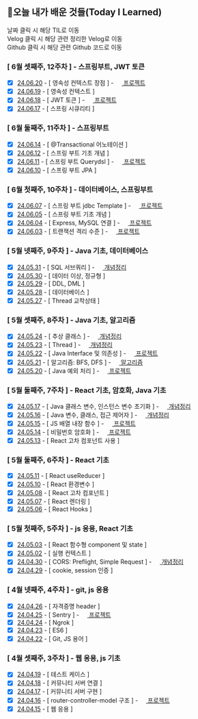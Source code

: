 ## 🚀오늘 내가 배운 것들(Today I Learned)

날짜 클릭 시 해당 TIL로 이동  
Velog 클릭 시 해당 관련 정리한 Velog로 이동  
Github 클릭 시 해당 관련 Github 코드로 이동

### [ 6월 셋째주, 12주차 ] - 스프링부트, JWT 토큰

- [x] [24.06.20](https://github.com/100-hours-a-week/erica-til/blob/main/June/2024-06-20.md) - [ 영속성 컨텍스트 장점 ] - <a href="https://velog.io/@erica0321/%EC%8A%A4%ED%94%84%EB%A7%81%EB%B6%80%ED%8A%B8-%EC%98%81%EC%86%8D%EC%84%B1-%EC%BB%A8%ED%85%8D%EC%8A%A4%ED%8A%B8">
      <img src="https://github.com/erica0321/today_i_learn/assets/81230764/52ba6e93-8abb-4a7e-9613-ff6d170fcfe3" style="width: 15px; height: 15px;" /> 프로젝트 </a>
- [x] [24.06.19](https://github.com/100-hours-a-week/erica-til/blob/main/June/2024-06-19.md) - [ 영속성 컨텍스트 ]
- [x] [24.06.18](https://github.com/100-hours-a-week/erica-til/blob/main/June/2024-06-18.md) - [ JWT 토큰 ] - <a href="https://velog.io/@erica0321/%EC%8A%A4%ED%94%84%EB%A7%81%EB%B6%80%ED%8A%B8-Spring-security-JWT-token-%EC%A0%81%EC%9A%A9">
      <img src="https://github.com/erica0321/today_i_learn/assets/81230764/52ba6e93-8abb-4a7e-9613-ff6d170fcfe3" style="width: 15px; height: 15px;" /> 프로젝트 </a>
- [x] [24.06.17](https://github.com/100-hours-a-week/erica-til/blob/main/June/2024-06-17.md) - [ 스프링 시큐리티 ]

### [ 6월 둘째주, 11주차 ] - 스프링부트

- [x] [24.06.14](https://github.com/100-hours-a-week/erica-til/blob/main/June/2024-06-14.md) - [ @Transactional 어노테이션 ]
- [x] [24.06.12](https://github.com/100-hours-a-week/erica-til/blob/main/June/2024-06-12.md) - [ 스프링 부트 기초 개념 ]
- [x] [24.06.11](https://github.com/100-hours-a-week/erica-til/blob/main/June/2024-06-11.md) - [ 스프링 부트 Querydsl ] - <a href="https://velog.io/@erica0321/%EC%8A%A4%ED%94%84%EB%A7%81%EB%B6%80%ED%8A%B8-JPA-Querydsl-%EC%A0%81%EC%9A%A9%ED%95%98%EA%B8%B0">
      <img src="https://github.com/erica0321/today_i_learn/assets/81230764/52ba6e93-8abb-4a7e-9613-ff6d170fcfe3" style="width: 15px; height: 15px;" /> 프로젝트 </a>
- [x] [24.06.10](https://github.com/100-hours-a-week/erica-til/blob/main/June/2024-06-10.md) - [ 스프링 부트 JPA ]

### [ 6월 첫째주, 10주차 ] - 데이터베이스, 스프링부트

- [x] [24.06.07](https://github.com/100-hours-a-week/erica-til/blob/main/June/2024-06-07.md) - [ 스프링 부트 jdbc Template ] - <a href="https://velog.io/@erica0321/Spring-boot-Jdbc-Template-%EC%A0%81%EC%9A%A9%ED%95%98%EA%B8%B0">
      <img src="https://github.com/erica0321/today_i_learn/assets/81230764/52ba6e93-8abb-4a7e-9613-ff6d170fcfe3" style="width: 15px; height: 15px;" /> 프로젝트 </a>
- [x] [24.06.05](https://github.com/100-hours-a-week/erica-til/blob/main/June/2024-06-05.md) - [ 스프링 부트 기초 개념 ]
- [x] [24.06.04](https://github.com/100-hours-a-week/erica-til/blob/main/June/2024-06-04.md) - [ Express, MySQL 연결 ] - <a href="https://velog.io/@erica0321/Express-MySQL-%EC%97%B0%EB%8F%99-%EB%B0%8F-%EC%BF%BC%EB%A6%AC-%EC%88%98%EC%A0%95#query-%EB%AA%A8%EC%9D%8C">
      <img src="https://github.com/erica0321/today_i_learn/assets/81230764/52ba6e93-8abb-4a7e-9613-ff6d170fcfe3" style="width: 15px; height: 15px;" /> 프로젝트 </a>
- [x] [24.06.03](https://github.com/100-hours-a-week/erica-til/blob/main/June/2024-06-03.md) - [ 트랜잭션 격리 수준 ] - <a href="https://velog.io/@erica0321/MySQL-%ED%8A%B8%EB%9E%9C%EC%9E%AD%EC%85%98-%EA%B2%A9%EB%A6%AC%EC%88%98%EC%A4%80-%EC%A0%81%EC%9A%A9">
      <img src="https://github.com/erica0321/today_i_learn/assets/81230764/52ba6e93-8abb-4a7e-9613-ff6d170fcfe3" style="width: 15px; height: 15px;" /> 프로젝트 </a>

### [ 5월 넷째주, 9주차 ] - Java 기초, 데이터베이스

- [x] [24.05.31](https://github.com/100-hours-a-week/erica-til/blob/main/May/2024-05-31.md) - [ SQL 서브쿼리 ] - <a href="https://velog.io/@erica0321/MySQL-%EC%84%9C%EB%B8%8C%EC%BF%BC%EB%A6%AC">
      <img src="https://github.com/erica0321/today_i_learn/assets/81230764/52ba6e93-8abb-4a7e-9613-ff6d170fcfe3" style="width: 15px; height: 15px;" /> 개념정리 </a>
- [x] [24.05.30](https://github.com/100-hours-a-week/erica-til/blob/main/May/2024-05-30.md) - [ 데이터 이상, 정규형 ]
- [x] [24.05.29](https://github.com/100-hours-a-week/erica-til/blob/main/May/2024-05-29.md) - [ DDL, DML ]
- [x] [24.05.28](https://github.com/100-hours-a-week/erica-til/blob/main/May/2024-05-28.md) - [ 데이터베이스 ]
- [x] [24.05.27](https://github.com/100-hours-a-week/erica-til/blob/main/May/2024-05-27.md) - [ Thread 교착상태 ]

### [ 5월 셋째주, 8주차 ] - Java 기초, 알고리즘

- [x] [24.05.24](https://github.com/100-hours-a-week/erica-til/blob/main/May/2024-05-24.md) - [ 추상 클래스 ] - <a href="https://velog.io/@erica0321/Java-%EC%B6%94%EC%83%81-%ED%81%B4%EB%9E%98%EC%8A%A4-%EC%9D%B8%ED%84%B0%ED%8E%98%EC%9D%B4%EC%8A%A4">
      <img src="https://github.com/erica0321/today_i_learn/assets/81230764/52ba6e93-8abb-4a7e-9613-ff6d170fcfe3" style="width: 15px; height: 15px;" /> 개념정리 </a>
- [x] [24.05.23](https://github.com/100-hours-a-week/erica-til/blob/main/May/2024-05-23.md) - [ Thread ] - <a href="https://velog.io/@erica0321/OS-%EC%8A%A4%EB%A0%88%EB%93%9C%EC%99%80-%EB%A9%80%ED%8B%B0%EC%8A%A4%EB%A0%88%EB%94%A9">
      <img src="https://github.com/erica0321/today_i_learn/assets/81230764/52ba6e93-8abb-4a7e-9613-ff6d170fcfe3" style="width: 15px; height: 15px;" /> 개념정리 </a>
- [x] [24.05.22](https://github.com/100-hours-a-week/erica-til/blob/main/May/2024-05-22.md) - [ Java Interface 및 의존성 ] - <a href="https://velog.io/@erica0321/Java-interface%EB%A5%BC-%EC%82%AC%EC%9A%A9%ED%95%B4-Factory-Method-%ED%8C%A8%ED%84%B4-%EC%A0%81%EC%9A%A9%ED%95%B4%EB%B3%B4%EA%B8%B0">
      <img src="https://github.com/erica0321/today_i_learn/assets/81230764/52ba6e93-8abb-4a7e-9613-ff6d170fcfe3" style="width: 15px; height: 15px;" /> 프로젝트 </a>
- [x] [24.05.21](https://github.com/100-hours-a-week/erica-til/blob/main/May/2024-05-21.md) - [ 알고리즘: BFS, DFS ] - <a href="https://github.com/erica0321/algorithm/tree/main/%EB%B0%B1%EC%A4%80/Silver/1260.%E2%80%85DFS%EC%99%80%E2%80%85BFS">
      <img src="https://github.com/100-hours-a-week/erica-til/assets/81230764/d98bf5c0-f798-4aaf-8c17-ce8965f9d5c2" style="width: 15px; height: 15px;" /> 알고리즘 </a>
- [x] [24.05.20](https://github.com/100-hours-a-week/erica-til/blob/main/May/2024-05-20.md) - [ Java 예외 처리 ] - <a href="https://velog.io/@erica0321/Java-%ED%94%84%EB%A1%9C%EC%A0%9D%ED%8A%B8%EC%97%90%EC%84%9C-%EC%98%88%EC%99%B8-%EC%B2%98%EB%A6%AC%ED%95%98%EA%B8%B0">
      <img src="https://github.com/erica0321/today_i_learn/assets/81230764/52ba6e93-8abb-4a7e-9613-ff6d170fcfe3" style="width: 15px; height: 15px;" /> 프로젝트 </a>

### [ 5월 둘째주, 7주차 ] - React 기초, 암호화, Java 기초

- [x] [24.05.17](https://github.com/100-hours-a-week/erica-til/blob/main/May/2024-05-17.md) - [ Java 클래스 변수, 인스턴스 변수 초기화 ] - <a href="https://velog.io/@erica0321/Java-%ED%81%B4%EB%9E%98%EC%8A%A4-%EB%B3%80%EC%88%98%EC%99%80-%EC%9D%B8%EC%8A%A4%ED%84%B4%EC%8A%A4-%EB%B3%80%EC%88%98%EC%9D%98-%EC%B4%88%EA%B8%B0%ED%99%94">
      <img src="https://github.com/erica0321/today_i_learn/assets/81230764/52ba6e93-8abb-4a7e-9613-ff6d170fcfe3" style="width: 15px; height: 15px;" /> 개념정리 </a>
- [x] [24.05.16](https://github.com/100-hours-a-week/erica-til/blob/main/May/2024-05-16.md) - [ Java 변수, 클래스, 접근 제어자 ] - <a href="https://velog.io/@erica0321/Java-%ED%81%B4%EB%9E%98%EC%8A%A4-%EC%83%81%EC%86%8D">
      <img src="https://github.com/erica0321/today_i_learn/assets/81230764/52ba6e93-8abb-4a7e-9613-ff6d170fcfe3" style="width: 15px; height: 15px;" /> 개념정리 </a>
- [x] [24.05.15](https://github.com/100-hours-a-week/erica-til/blob/main/May/2024-05-15.md) - [ JS 배열 내장 함수 ] - <a href="https://velog.io/@erica0321/JS-%EB%B0%B0%EC%97%B4-%EB%82%B4%EC%9E%A5-method%EB%A5%BC-%EC%82%AC%EC%9A%A9%ED%95%B4-%EB%8D%B0%EC%9D%B4%ED%84%B0-%EC%88%98%EC%A0%95">
      <img src="https://github.com/erica0321/today_i_learn/assets/81230764/52ba6e93-8abb-4a7e-9613-ff6d170fcfe3" style="width: 15px; height: 15px;" /> 프로젝트 </a>
- [x] [24.05.14](https://github.com/100-hours-a-week/erica-til/blob/main/May/2024-05-14.md) - [ 비밀번호 암호화 ] - <a href="https://velog.io/@erica0321/express-%EB%B9%84%EB%B0%80%EB%B2%88%ED%98%B8-%EC%95%94%ED%98%B8%ED%99%94-%EC%A0%81%EC%9A%A9-%EB%B0%8F-%EC%98%A4%EB%A5%98-%ED%95%B4%EA%B2%B0">
      <img src="https://github.com/erica0321/today_i_learn/assets/81230764/52ba6e93-8abb-4a7e-9613-ff6d170fcfe3" style="width: 15px; height: 15px;" /> 프로젝트 </a>
- [x] [24.05.13](https://github.com/100-hours-a-week/erica-til/blob/main/May/2024-05-13.md) - [ React 고차 컴포넌트 사용 ]

### [ 5월 둘째주, 6주차 ] - React 기초

- [x] [24.05.11](https://github.com/100-hours-a-week/erica-til/blob/main/May/2024-05-11.md) - [ React useReducer ]
- [x] [24.05.10](https://github.com/100-hours-a-week/erica-til/blob/main/May/2024-05-10.md) - [ React 환경변수 ]
- [x] [24.05.08](https://github.com/100-hours-a-week/erica-til/blob/main/May/2024-05-08.md) - [ React 고차 컴포넌트 ]
- [x] [24.05.07](https://github.com/100-hours-a-week/erica-til/blob/main/May/2024-05-07.md) - [ React 렌더링 ]
- [x] [24.05.06](https://github.com/100-hours-a-week/erica-til/blob/main/May/2024-05-06.md) - [ React Hooks ]

### [ 5월 첫째주, 5주차 ] - js 응용, React 기초

- [x] [24.05.03](https://github.com/100-hours-a-week/erica-til/blob/main/May/2024-05-03.md) - [ React 함수형 component 및 state ]
- [x] [24.05.02](https://github.com/100-hours-a-week/erica-til/blob/main/May/2024-05-02.md) - [ 실행 컨텍스트 ]
- [x] [24.04.30](https://github.com/100-hours-a-week/erica-til/blob/main/April/2024-04-30.md) - [ CORS: Preflight, Simple Request ] - <a href="https://velog.io/@erica0321/express-%EC%84%9C%EB%B2%84-route-controller-model-%EA%B5%AC%EC%A1%B0-%EC%A0%81%EC%9A%A9">
      <img src="https://github.com/erica0321/today_i_learn/assets/81230764/52ba6e93-8abb-4a7e-9613-ff6d170fcfe3" style="width: 15px; height: 15px;" /> 개념정리 </a>
- [x] [24.04.29](https://github.com/100-hours-a-week/erica-til/blob/main/April/2024-04-29.md) - [ cookie, session 인증 ]

### [ 4월 넷째주, 4주차 ] - git, js 응용

- [x] [24.04.26](https://github.com/100-hours-a-week/erica-til/blob/main/April/2024-04-26.md) - [ 자격증명 header ]
- [x] [24.04.25](https://github.com/100-hours-a-week/erica-til/blob/main/April/2024-04-25.md) - [ Sentry ] - <a href="https://velog.io/@erica0321/express-Sentry-%EC%A0%81%EC%9A%A9%ED%95%98%EA%B8%B0">
      <img src="https://github.com/erica0321/today_i_learn/assets/81230764/52ba6e93-8abb-4a7e-9613-ff6d170fcfe3" style="width: 15px; height: 15px;" /> 프로젝트 </a>
- [x] [24.04.24](https://github.com/100-hours-a-week/erica-til/blob/main/April/2024-04-24.md) - [ Ngrok ]
- [x] [24.04.23](https://github.com/100-hours-a-week/erica-til/blob/main/April/2024-04-23.md) - [ ES6 ]
- [x] [24.04.22](https://github.com/100-hours-a-week/erica-til/blob/main/April/2024-04-22.md) - [ Git, JS 용어 ]

### [ 4월 셋째주, 3주차 ] - 웹 응용, js 기초

- [x] [24.04.19](https://github.com/100-hours-a-week/erica-til/blob/main/April/2024-04-19.md) - [ 테스트 케이스 ]
- [x] [24.04.18](https://github.com/100-hours-a-week/erica-til/blob/main/April/2024-04-18.md) - [ 커뮤니티 서버 연결 ]
- [x] [24.04.17](https://github.com/100-hours-a-week/erica-til/blob/main/April/2024-04-17.md) - [ 커뮤니티 서버 구현 ]
- [x] [24.04.16](https://github.com/100-hours-a-week/erica-til/blob/main/April/2024-04-16.md) - [ router-controller-model 구조 ] - <a href="https://velog.io/@erica0321/express-%EC%84%9C%EB%B2%84-route-controller-model-%EA%B5%AC%EC%A1%B0-%EC%A0%81%EC%9A%A9">
      <img src="https://github.com/erica0321/today_i_learn/assets/81230764/52ba6e93-8abb-4a7e-9613-ff6d170fcfe3" style="width: 15px; height: 15px;" /> 프로젝트 </a>
- [x] [24.04.15](https://github.com/100-hours-a-week/erica-til/blob/main/April/2024-04-15.md) - [ 웹 응용 ]
